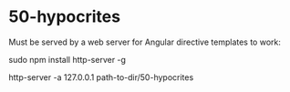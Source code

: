 # 50-hypocrites

Must be served by a web server for Angular directive templates to work:

sudo npm install http-server -g

http-server -a 127.0.0.1 path-to-dir/50-hypocrites
